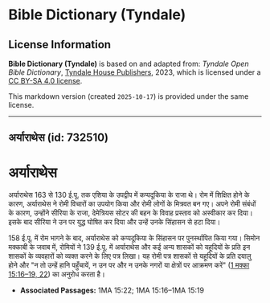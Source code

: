 # Bible Dictionary (Tyndale)

## License Information

**Bible Dictionary (Tyndale)** is based on and adapted from: _Tyndale Open Bible Dictionary_, [Tyndale House Publishers](https://tyndaleopenresources.com/), 2023, which is licensed under a [CC BY-SA 4.0 license](https://creativecommons.org/licenses/by-sa/4.0/legalcode.en).

This markdown version (created `2025-10-17`) is provided under the same license.



--------------------------------

## अर्याराथेस (id: 732510)

अर्याराथेस
==========

अर्याराथेस 163 से 130 ई.पू. तक एशिया के उपद्वीप में कप्पदूकिया के राजा थे। रोम में शिक्षित होने के कारण, अर्याराथेस ने रोमी विचारों का उपयोग किया और रोमी लोगों के मित्रवत बन गए। अपने रोमी संबंधों के कारण, उन्होंने सीरिया के राजा, देमेत्रियस सोटर की बहन के विवाह प्रस्ताव को अस्वीकार कर दिया। इसके बाद सीरिया ने उन पर युद्ध घोषित कर दिया और उन्हें उनके सिंहासन से हटा दिया।

158 ई.पू. में रोम भागने के बाद, अर्याराथेस को कप्पदूकिया के सिंहासन पर पुनर्स्थापित किया गया। सिमोन मक्काबी के जवाब में, रोमियों ने 139 ई.पू. में अर्याराथेस और कई अन्य शासकों को यहूदियों के प्रति इन शासकों के व्यवहारों को व्यक्त करने के लिए पत्र लिखा। यह रोमी पत्र शासकों से यहूदियों के प्रति दयालु होने और "न तो उन्हें हानि पहुँचायें, न उन पर और न उनके नगरों या क्षेत्रों पर आक्रमण करें" ([1 मक्का 15:16–19, 22](https://ref.ly/1Macc15:16-1Macc15:19,1Macc15:22)) का अनुरोध करता है।

* **Associated Passages:** 1MA 15:22; 1MA 15:16–1MA 15:19


